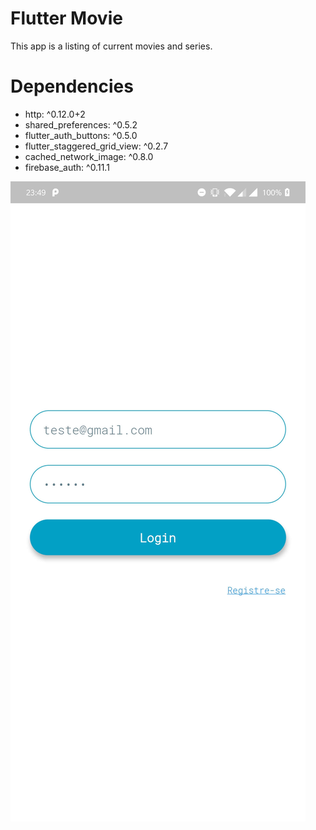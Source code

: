 # Flutter Movie

This app is a listing of current movies and series.

# Dependencies

* http: ^0.12.0+2
* shared_preferences: ^0.5.2
* flutter_auth_buttons: ^0.5.0
* flutter_staggered_grid_view: ^0.2.7
* cached_network_image: ^0.8.0
* firebase_auth: ^0.11.1


![alt login](https://github.com/Walicen/flutter-movie/blob/master/assets/imgs/login.jpg)


